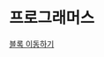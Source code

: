 # 프로그래머스 
[블록 이동하기](https://school.programmers.co.kr/learn/courses/30/lessons/60063?language=python3)  
